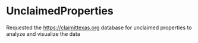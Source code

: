 # UnclaimedProperties
Requested the https://claimittexas.org database for unclaimed properties to analyze and visualize the data
